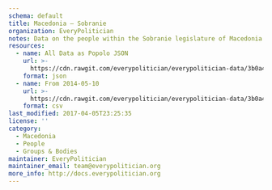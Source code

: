 ```yaml
---
schema: default
title: Macedonia — Sobranie
organization: EveryPolitician
notes: Data on the people within the Sobranie legislature of Macedonia.
resources:
  - name: All Data as Popolo JSON
    url: >-
      https://cdn.rawgit.com/everypolitician/everypolitician-data/3b0a483271210ae2b9b008d732be60eff2032e6b/data/Macedonia/Sobranie/ep-popolo-v1.0.json
    format: json
  - name: From 2014-05-10
    url: >-
      https://cdn.rawgit.com/everypolitician/everypolitician-data/3b0a483271210ae2b9b008d732be60eff2032e6b/data/Macedonia/Sobranie/term-2014.csv
    format: csv
last_modified: 2017-04-05T23:25:35
license: ''
category:
  - Macedonia
  - People
  - Groups & Bodies
maintainer: EveryPolitician
maintainer_email: team@everypolitician.org
more_info: http://docs.everypolitician.org
---
```

